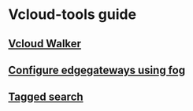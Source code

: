 Vcloud-tools guide
============

## [Vcloud Walker][vcloudwalker]

## [Configure edgegateways using fog][edgegateway]

## [Tagged search][tagged_search]

[vcloudwalker]: https://github.com/alphagov/vcloud-walker
[edgegateway]: edgegateway.md
[tagged_search]: tagged_search.md

